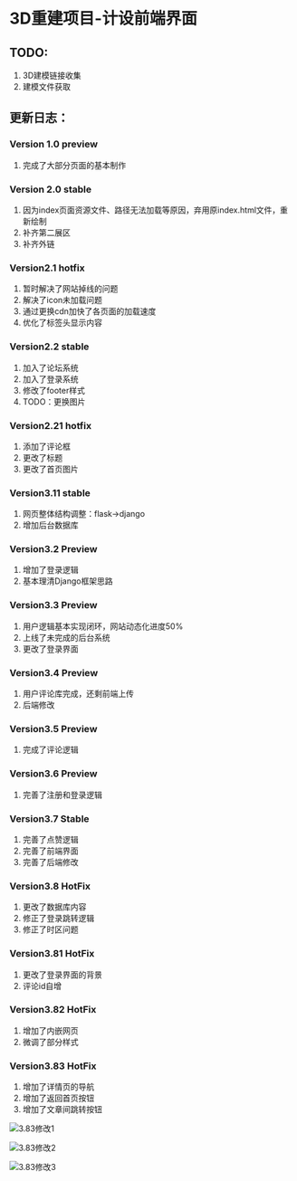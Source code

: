 # 3D重建项目-计设前端界面

## TODO:

1. 3D建模链接收集
2. 建模文件获取

## 更新日志：

### Version 1.0 preview

1. 完成了大部分页面的基本制作

### Version 2.0 stable

1. 因为index页面资源文件、路径无法加载等原因，弃用原index.html文件，重新绘制
2. 补齐第二展区
3. 补齐外链

### Version2.1 hotfix

1. 暂时解决了网站掉线的问题
2. 解决了icon未加载问题
3. 通过更换cdn加快了各页面的加载速度
4. 优化了标签头显示内容

### Version2.2 stable

1. 加入了论坛系统
2. 加入了登录系统
3. 修改了footer样式
4. TODO：更换图片

### Version2.21 hotfix

1. 添加了评论框
2. 更改了标题
3. 更改了首页图片

### Version3.11 stable

1. 网页整体结构调整：flask->django
2. 增加后台数据库

### Version3.2 Preview

1. 增加了登录逻辑
2. 基本理清Django框架思路

### Version3.3 Preview

1. 用户逻辑基本实现闭环，网站动态化进度50%
2. 上线了未完成的后台系统
3. 更改了登录界面

### Version3.4 Preview

1. 用户评论库完成，还剩前端上传
2. 后端修改

### Version3.5 Preview

1. 完成了评论逻辑

### Version3.6 Preview

1. 完善了注册和登录逻辑

### Version3.7 Stable

1. 完善了点赞逻辑
2. 完善了前端界面
3. 完善了后端修改

### Version3.8 HotFix

1. 更改了数据库内容
2. 修正了登录跳转逻辑
3. 修正了时区问题

### Version3.81 HotFix

1. 更改了登录界面的背景
2. 评论id自增

### Version3.82 HotFix

1. 增加了内嵌网页
2. 微调了部分样式

### Version3.83 HotFix

1. 增加了详情页的导航
2. 增加了返回首页按钮
3. 增加了文章间跳转按钮

![3.83修改1](https://pic.imgdb.cn/item/60a210a26ae4f77d35793cba.jpg)

![3.83修改2](https://pic.imgdb.cn/item/60a211ad6ae4f77d35844008.jpg)

![3.83修改3](https://pic.imgdb.cn/item/60a21a296ae4f77d35d958dc.jpg)
